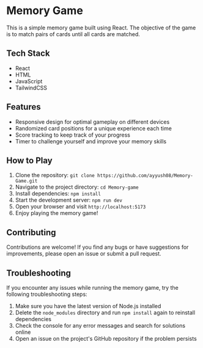 # Memory Game

This is a simple memory game built using React. The objective of the game is to match pairs of cards until all cards are matched.

## Tech Stack

- React
- HTML
- JavaScript
- TailwindCSS

## Features
- Responsive design for optimal gameplay on different devices
- Randomized card positions for a unique experience each time
- Score tracking to keep track of your progress
- Timer to challenge yourself and improve your memory skills

## How to Play

1. Clone the repository: `git clone https://github.com/ayyush08/Memory-Game.git`
2. Navigate to the project directory: `cd Memory-game`
3. Install dependencies: `npm install`
4. Start the development server: `npm run dev`
5. Open your browser and visit `http://localhost:5173`
6. Enjoy playing the memory game!

## Contributing

Contributions are welcome! If you find any bugs or have suggestions for improvements, please open an issue or submit a pull request.



## Troubleshooting
If you encounter any issues while running the memory game, try the following troubleshooting steps:
1. Make sure you have the latest version of Node.js installed
2. Delete the `node_modules` directory and run `npm install` again to reinstall dependencies
3. Check the console for any error messages and search for solutions online
4. Open an issue on the project's GitHub repository if the problem persists



